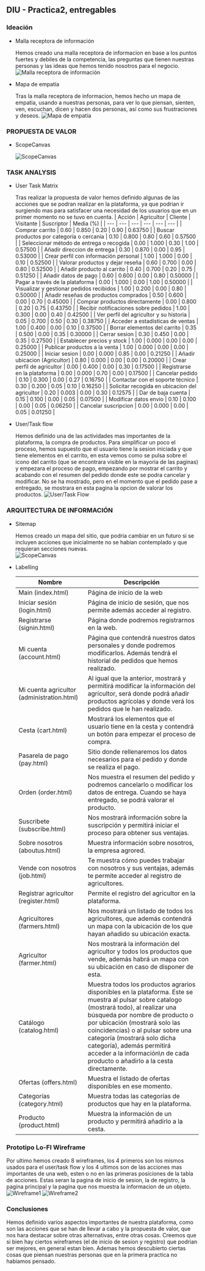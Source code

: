 ## DIU - Practica2, entregables

### Ideación 
* Malla receptora de información

  Hemos creado una malla receptora de informacion en base a los puntos fuertes y debiles de la competencia, las preguntas que tienen nuestras personas y las ideas que hemos tenido nosotros para el negocio. 
  ![Malla receptora de información](Resources/Feedback_Capture_Grid.png)
* Mapa de empatía

  Tras la malla receptora de informacion, hemos hecho un mapa de empatia, usando a nuestras personas, para ver lo que piensan, sienten, ven, escuchan, dicen y hacen dos personas, así como sus frustraciones y deseos.
  ![Mapa de empatía](Resources/Empathy_Mapping.png)


### PROPUESTA DE VALOR
* ScopeCanvas
  
  ![ScopeCanvas](Resources/Scope_Canvas.png)

### TASK ANALYSIS

* User Task Matrix

  Tras realizar la propuesta de valor hemos definido algunas de las acciones que se podran realizar en la plataforma, ya que podrian ir surgiendo mas para satisfacer una necesidad de los usuarios que en un primer momento no se tuvo en cuenta.
  | Acción | Agricultor | Cliente | Visitante | Suscriptor | Media (%) |
  | --- | --- | --- | --- | --- | --- |
  | Comprar carrito | 0.60 | 0.850 | 0.20 | 0.90 | 0.63750 |
  | Buscar productos por categoría o cercanía | 0.10 | 0.800 | 0.80 | 0.60 | 0.57500 |
  | Seleccionar método de entrega o recogida | 0.00 | 1.000 | 0.30 | 1.00 | 0.57500 |
  | Añadir direccion de entrega | 0.30 | 0.870 | 0.00 | 0.95 | 0.53000 |
  | Crear perfil con información personal | 1.00 | 1.000 | 0.00 | 0.10 | 0.52500 |
  | Valorar productos y dejar reseña | 0.60 | 0.700 | 0.00 | 0.80 | 0.52500 |
  | Añadir producto al carrito | 0.40 | 0.700 | 0.20 | 0.75 | 0.51250 |
  | Añadir datos de pago | 0.60 | 0.600 | 0.00 | 0.80 | 0.50000 |
  | Pagar a través de la plataforma | 0.00 | 1.000 | 0.00 | 1.00 | 0.50000 |
  | Visualizar y gestionar pedidos recibidos | 1.00 | 0.200 | 0.00 | 0.80 | 0.50000 |
  | Añadir reseñas de productos comprados | 0.50 | 0.600 | 0.00 | 0.70 | 0.45000 |
  | Comprar productos directamente | 0.00 | 0.800 | 0.20 | 0.75 | 0.43750 |
  | Recibir notificaciones sobre pedidos | 1.00 | 0.300 | 0.00 | 0.40 | 0.42500 |
  | Ver perfil del agricultor y su historia | 0.05 | 0.700 | 0.50 | 0.30 | 0.38750 |
  | Acceder a estadísticas de ventas | 1.00 | 0.400 | 0.00 | 0.10 | 0.37500 |
  | Borrar elementos del carrito | 0.35 | 0.500 | 0.00 | 0.35 | 0.30000 |
  | Cerrar sesion | 0.30 | 0.450 | 0.00 | 0.35 | 0.27500 |
  | Establecer precios y stock | 1.00 | 0.000 | 0.00 | 0.00 | 0.25000 |
  | Publicar productos a la venta | 1.00 | 0.000 | 0.00 | 0.00 | 0.25000 |
  | Iniciar sesion | 0.00 | 0.000 | 0.85 | 0.00 | 0.21250 |
  | Añadir ubicacion (Agricultor) | 0.80 | 0.000 | 0.00 | 0.00 | 0.20000 |
  | Crear perfil de agricultor | 0.00 | 0.400 | 0.00 | 0.30 | 0.17500 |
  | Registrarse en la plataforma | 0.00 | 0.000 | 0.70 | 0.00 | 0.17500 |
  | Cancelar pedido | 0.10 | 0.300 | 0.00 | 0.27 | 0.16750 |
  | Contactar con el soporte técnico | 0.30 | 0.200 | 0.05 | 0.10 | 0.16250 |
  | Solicitar recogida en ubicacion del agricultor | 0.20 | 0.003 | 0.00 | 0.30 | 0.12575 |
  | Dar de baja cuenta | 0.15 | 0.100 | 0.00 | 0.05 | 0.07500 |
  | Modificar datos envio | 0.10 | 0.100 | 0.00 | 0.05 | 0.06250 |
  | Cancelar suscripcion | 0.00 | 0.000 | 0.00 | 0.05 | 0.01250 |



* User/Task flow

  Hemos definido una de las actividades mas importantes de la plataforma, la compra de productos. Para simplificar un poco el proceso, hemos supuesto que el usuario tiene la sesion iniciada y que tiene elementos en el carrito, en esta vemos como se pulsa sobre el icono del carrito (que se encontrara visible en la mayoria de las paginas) y empezara el proceso de pago, empezando por mostrar el carrito y acabando con el resumen del pedido donde este se podra cancelar y modificar. No se ha mostrado, pero en el momento que el pedido pase a entregado, se mostrara en esta pagina la opcion de valorar los productos.
  ![User/Task Flow](Resources/User_Flow_Design.png)


### ARQUITECTURA DE INFORMACIÓN

* Sitemap
  
  Hemos creado un mapa del sitio, que podria cambiar en un futuro si se incluyen acciones que inicialmente no se habian contemplado y que requieran secciones nuevas.  
  ![ScopeCanvas](Resources/SiteMap.png)
  
* Labelling
  
  | Nombre | Descripción |
  | --- | --- |
  | Main (index.html) | Página de inicio de la web |
  | Iniciar sesión (login.html) | Página de inicio de sesión, que nos permite además acceder al registro. |
  | Registrarse (signin.html) | Página donde podremos registrarnos en la web. |
  | Mi cuenta (account.html) | Página que contendrá nuestros datos personales y donde podremos modificarlos. Además tendrá el historial de pedidos que hemos realizado. |
  | Mi cuenta agricultor (administration.html) | Al igual que la anterior, mostrará y permitirá modificar la información del agricultor, será donde podrá añadir productos agrícolas y donde verá los pedidos que le han realizado. |
  | Cesta (cart.html) | Mostrará los elementos que el usuario tiene en la cesta y contendrá un botón para empezar el proceso de compra. |
  | Pasarela de pago (pay.html) | Sitio donde rellenaremos los datos necesarios para el pedido y donde se realiza el pago. |
  | Orden (order.html) | Nos muestra el resumen del pedido y podremos cancelarlo o modificar los datos de entrega. Cuando se haya entregado, se podrá valorar el producto. |
  | Suscribete (subscribe.html) | Nos mostrará información sobre la suscripción y permitirá iniciar el proceso para obtener sus ventajas. |
  | Sobre nosotros (aboutus.html) | Muestra información sobre nosotros, la empresa agrored. |
  | Vende con nosotros (job.html) | Te muestra cómo puedes trabajar con nosotros y sus ventajas, además te permite acceder al registro de agricultores. |
  | Registrar agricultor (register.html) | Permite el registro del agricultor en la plataforma. |
  | Agricultores (farmers.html) | Nos mostrará un listado de todos los agricultores, que además contendrá un mapa con la ubicación de los que hayan añadido su ubicación exacta. |
  | Agricultor (farmer.html) | Nos mostrará la información del agricultor y todos los productos que vende, además habrá un mapa con su ubicación en caso de disponer de esta. |
  | Catálogo (catalog.html) | Muestra todos los productos agrarios disponibles en la plataforma. Este se muestra al pulsar sobre catalogo (mostrará todo), al realizar una búsqueda por nombre de producto o por ubicación (mostrará solo las coincidencias) o al pulsar sobre una categoría (mostrará solo dicha categoría), además permitirá acceder a la información\n de cada producto o añadirlo a la cesta directamente. |
  | Ofertas (offers.html) | Muestra el listado de ofertas disponibles en ese momento. |
  | Categorías (category.html) | Muestra todas las categorías de productos que hay en la plataforma. |
  | Producto (product.html) | Muestra la información de un producto y permitirá añadirlo a la cesta. |


  
### Prototipo Lo-FI Wireframe 

  Por ultimo hemos creado 8 wireframes, los 4 primeros son los mismos usados para el user/task flow y los 4 ultimos son de las acciones mas importantes de una web, esten o no en las primeras posiciones de la tabla de acciones. Estas seran la pagina de inicio de sesion, la de registro, la pagina principal y la pagina que nos muestra la informacion de un objeto.
  ![Wireframe1](Resources/wireframes2.jpg)
  ![Wireframe2](Resources/wireframes1.jpg)

### Conclusiones  
Hemos definido varios aspectos importantes de nuestra plataforma, como son las acciones que se han de llevar a cabo y la propuesta de valor, que nos hara destacar sobre otras alternativas, entre otras cosas. Creemos que si bien hay ciertos wireframes (el de inicio de sesion y registro) que podrian ser mejores, en general estan bien. Ademas hemos descubierto ciertas cosas que piensan nuestras personas que en la primera practica no habiamos pensado.
